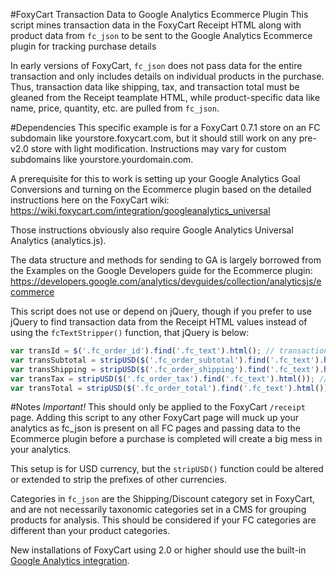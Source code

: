 #FoxyCart Transaction Data to Google Analytics Ecommerce Plugin
This script mines transaction data in the FoxyCart Receipt HTML along with product data from `fc_json` to be sent to the Google Analytics Ecommerce plugin for tracking purchase details

In early versions of FoxyCart, `fc_json` does not pass data for the entire transaction and only includes details on individual products in the purchase. Thus, transaction data like shipping, tax, and transaction total must be gleaned from the Receipt teamplate HTML, while product-specific data like name, price, quantity, etc. are pulled from `fc_json`. 

#Dependencies
This specific example is for a FoxyCart 0.7.1 store on an FC subdomain like yourstore.foxycart.com, but it should still work on any pre-v2.0 store with light modification. Instructions may vary for custom subdomains like yourstore.yourdomain.com.

A prerequisite for this to work is setting up your Google Analytics Goal Conversions and turning on the Ecommerce plugin based on the detailed instructions here on the FoxyCart wiki:
https://wiki.foxycart.com/integration/googleanalytics_universal

Those instructions obviously also require Google Analytics Universal Analytics (analytics.js).

The data structure and methods for sending to GA is largely borrowed from the Examples on the Google Developers guide for the Ecommerce plugin:
https://developers.google.com/analytics/devguides/collection/analyticsjs/ecommerce

This script does not use or depend on jQuery, though if you prefer to use jQuery to find transaction data from the Receipt HTML values instead of using the `fcTextStripper()` function, that jQuery is below:

```javascript
var transId = $('.fc_order_id').find('.fc_text').html(); // transaction ID
var transSubtotal = stripUSD($('.fc_order_subtotal').find('.fc_text').html()); // transaction subtotal
var transShipping = stripUSD($('.fc_order_shipping').find('.fc_text').html()); // transaction shipping amount
var transTax = stripUSD($('.fc_order_tax').find('.fc_text').html()); // transaction tax amount
var transTotal = stripUSD($('.fc_order_total').find('.fc_text').html()); // transaction total
```

#Notes
*Important!* This should only be applied to the FoxyCart `/receipt` page. Adding this script to any other FoxyCart page will muck up your analytics as fc_json is present on all FC pages and passing data to the Ecommerce plugin before a purchase is completed will create a big mess in your analytics.

This setup is for USD currency, but the `stripUSD()` function could be altered or extended to strip the prefixes of other currencies.

Categories in `fc_json` are the Shipping/Discount category set in FoxyCart, and are not necessarily taxonomic categories set in a CMS for grouping products for analysis. This should be considered if your FC categories are different than your product categories.

New installations of FoxyCart using 2.0 or higher should use the built-in [Google Analytics integration](https://wiki.foxycart.com/v/2.0/analytics).